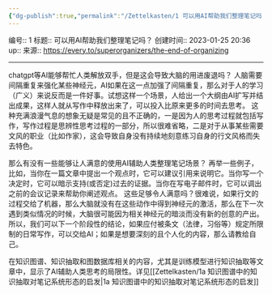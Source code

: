 ```yaml
---
{"dg-publish":true,"permalink":"/Zettelkasten/1 可以用AI帮助我们整理笔记吗？/"}
---
```


编号:: 1
标题:: 可以用AI帮助我们整理笔记吗？
创建时间:: 2023-01-25 20:36
up:: 
来源:: https://every.to/superorganizers/the-end-of-organizing

---

chatgpt等AI能够帮忙人类解放双手，但是这会导致大脑的用进废退吗？
人脑需要间隔重复来强化某些神经元，AI如果在这一点加强了间隔重复，那么对于人的学习（广义）来说反而是一件好事。试想这样一个场景，人给出一个大纲由AI扩写并结出成果，这样人就从写作中释放出来了，可以投入比原来更多的时间去思考。
这种充满浪漫气息的想象无疑是常见的且不正确的，一是因为人的思考过程就包括写作，写作过程是思辨性思考过程的一部分，所以很难省略，二是对于从事某些需要文风的职业（比如作家），这会导致自身没有持续地刻意练习自身的行文风格而失去特色。

那么有没有一些能够让人满意的使用AI辅助人类整理笔记场景？
再举一些例子，比如，当你在一篇文章中提出一个观点时，它可以建议引用来说明它。当你写一个决定时，它可以暗示支持(或否定)过去的证据。当你在写电子邮件时，它可以调出之前的会议记录来帮助你阐述观点。
这些足够令人满意吗？很难说，如果行文的过程交给了机器，那么大脑就没有在这些动作中得到神经元的激活，那么在下一次遇到类似情况的时候，大脑很可能因为相关神经元的暗淡而没有新的创意的产出。所以，我们可以下一个阶段性的结论，如果应付被条文（法律，习俗等）规定所限制的日常写作，可以交给AI；如果是想要深刻的且个人化的内容，那么请教给自己。

在知识图谱、知识抽取和图数据库相关的内容，尤其是训练模型进行知识抽取等文章中，显示了AI辅助人类思考的局限性。详见[[Zettelkasten/1a 知识图谱中的知识抽取对笔记系统形态的启发\|1a 知识图谱中的知识抽取对笔记系统形态的启发]]





